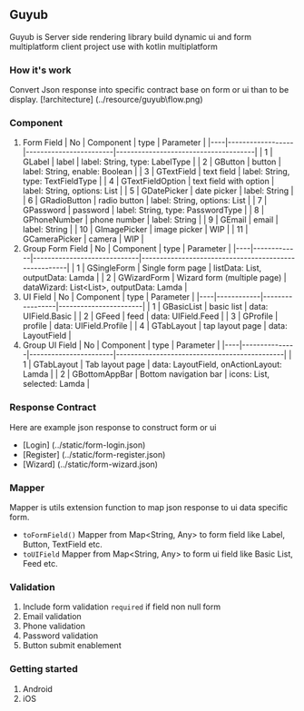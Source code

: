 ## Guyub
Guyub is Server side rendering library build dynamic ui and form multiplatform client project use with kotlin multiplatform

### How it's work 
Convert Json response into specific contract base on form or ui than to be display. 
[!architecture] (../resource/guyub\flow.png)

### Component
1. Form Field
   | No | Component        | type                   | Parameter                            |
   |----|------------------|------------------------|--------------------------------------|
   | 1  | GLabel           | label                  | label: String, type: LabelType       |
   | 2  | GButton          | button                 | label: String, enable: Boolean       |
   | 3  | GTextField       | text field             | label: String, type: TextFieldType   |
   | 4  | GTextFieldOption | text field with option | label: String, options: List<String> |
   | 5  | GDatePicker      | date picker            | label: String                        |
   | 6  | GRadioButton     | radio button           | label: String, options: List<String> |
   | 7  | GPassword        | password               | label: String, type: PasswordType    |
   | 8  | GPhoneNumber     | phone number           | label: String                        |
   | 9  | GEmail           | email                  | label: String                        |
   | 10 | GImagePicker     | image picker           | WIP                                  |
   | 11 | GCameraPicker    | camera                 | WIP                                  |
2. Group Form Field
   | No | Component   | type                        | Parameter                                            |
   |----|-------------|-----------------------------|------------------------------------------------------|
   | 1  | GSingleForm | Single form page            | listData: List<FormField>, outputData: Lamda         |
   | 2  | GWizardForm | Wizard form (multiple page) | dataWizard: List<List<FormField>>, outputData: Lamda |
3. UI Field
   | No | Component  | type            | Parameter             |
   |----|------------|-----------------|-----------------------|
   | 1  | GBasicList | basic list      | data: UIField.Basic   |
   | 2  | GFeed      | feed            | data: UIField.Feed    |
   | 3  | GProfile   | profile         | data: UIField.Profile |
   | 4  | GTabLayout | tap layout page | data: LayoutField     |
4. Group UI Field
   | No | Component     | type                  | Parameter                                    |
   |----|---------------|-----------------------|----------------------------------------------|
   | 1  | GTabLayout    | Tab layout page       | data: LayoutField, onActionLayout: Lamda     |
   | 2  | GBottomAppBar | Bottom navigation bar | icons: List<BottomNavField>, selected: Lamda |

### Response Contract
Here are example json response to construct form or ui
- [Login] (../static/form-login.json)
- [Register] (../static/form-register.json)
- [Wizard] (../static/form-wizard.json)

### Mapper
Mapper is utils extension function to map json response to ui data specific form.
- `toFormField()` Mapper from Map<String, Any> to form field like Label, Button, TextField etc.
- `toUIField` Mapper from Map<String, Any> to form ui field like Basic List, Feed etc.

### Validation
1. Include form validation `required` if field non null form
2. Email validation
3. Phone validation
4. Password validation
5. Button submit enablement 

### Getting started
1. Android
2. iOS

